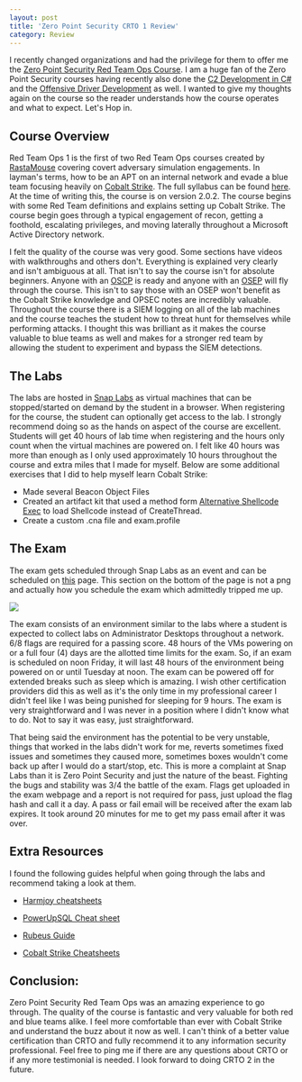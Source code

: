 ```yaml
---
layout: post
title: 'Zero Point Security CRTO 1 Review'
category: Review
---
```


I recently changed organizations and had the privilege for them to offer me the [Zero Point Security Red Team Ops Course](https://training.zeropointsecurity.co.uk/courses/red-team-ops).  I am a huge fan of the Zero Point Security courses having recently also done the [C2 Development in C#](https://training.zeropointsecurity.co.uk/courses/c2-development-in-csharp) and the [Offensive Driver Development](https://training.zeropointsecurity.co.uk/courses/offensive-driver-development) as well.  I wanted to give my thoughts again on the course so the reader understands how the course operates and what to expect.  Let's Hop in.

## Course Overview

Red Team Ops 1 is the first of two Red Team Ops courses created by [RastaMouse](https://rastamouse.me/)  covering covert adversary simulation engagements.  In layman's terms, how to be an APT on an internal network and evade a blue team focusing heavily on [Cobalt Strike](https://www.cobaltstrike.com/).  The full syllabus can be found [here](https://training.zeropointsecurity.co.uk/courses/red-team-ops).  At the time of writing this, the course is on version 2.0.2.  The course begins with some Red Team definitions and explains setting up Cobalt Strike.  The course begin goes through a typical engagement of recon, getting a foothold, escalating privileges, and moving laterally throughout a Microsoft Active Directory network.  

I felt the quality of the course was very good.  Some sections have videos with walkthroughs and others don't.  Everything is explained very clearly and isn't ambiguous at all.  That isn't to say the course isn't for absolute beginners.  Anyone with an [OSCP](https://www.offensive-security.com/pwk-oscp/) is ready and anyone with an [OSEP](https://www.offensive-security.com/pen300-osep/) will fly through the course.  This isn't to say those with an OSEP won't benefit as the Cobalt Strike knowledge and OPSEC notes are incredibly valuable.  Throughout the course there is a SIEM logging on all of the lab machines and the course teaches the student how to threat hunt for themselves while performing attacks.  I thought this was brilliant as it makes the course valuable to blue teams as well and makes for a stronger red team by allowing the student to experiment and bypass the SIEM detections.  


## The Labs

  The labs are hosted in [Snap Labs](https://www.snaplabs.io) as virtual machines that can be stopped/started on demand by the student in a browser.  When registering for the course, the student can optionally get access to the lab.  I strongly recommend doing so as the hands on aspect of the course are excellent.  Students will get 40 hours of lab time when registering and the hours only count when the virtual machines are powered on. I felt like 40 hours was more than enough as I only used approximately 10 hours throughout the course and extra miles that I made for myself.  Below are some additional exercises that I did to help myself learn Cobalt Strike:

  - Made several Beacon Object Files
  - Created an artifact kit that used a method form [Alternative Shellcode Exec](https://github.com/aahmad097/AlternativeShellcodeExec) to load Shellcode instead of CreateThread.
  - Create a custom .cna file and exam.profile

## The Exam

The exam gets scheduled through Snap Labs as an event and can be scheduled on [this](https://training.zeropointsecurity.co.uk/pages/red-team-ops-exam) page.  This section on the bottom of the page is not a png and actually how you schedule the exam which admittedly tripped me up.

<img src="https://0xhop.github.io/images/CRTO/Register.png">

The exam consists of an environment similar to the labs where a student is expected to collect labs on Administrator Desktops throughout a network.  6/8 flags are required for a passing score.  48 hours of the VMs powering on or a full four (4) days are the allotted time limits for the exam.  So, if an exam is scheduled on noon Friday, it will last 48 hours of the environment being powered on or until Tuesday at noon.  The exam can be powered off for extended breaks such as sleep which is amazing.  I wish other certification providers did this as well as it's the only time in my professional career I didn't feel like I was being punished for sleeping for 9 hours.  The exam is very straightforward and I was never in a position where I didn't know what to do.  Not to say it was easy, just straightforward.  

That being said the environment has the potential to be very unstable, things that worked in the labs didn't work for me, reverts sometimes fixed issues and sometimes they caused more, sometimes boxes wouldn't come back up after I would do a start/stop, etc.  This is more a complaint at Snap Labs than it is Zero Point Security and just the nature of the beast.  Fighting the bugs and stability was 3/4 the battle of the exam.  Flags get uploaded in the exam webpage and a report is not required for pass, just upload the flag hash and call it a day.  A pass or fail email will be received after the exam lab expires.  It took around 20 minutes for me to get my pass email after it was over.


## Extra Resources

I found the following guides helpful when going through the labs and recommend taking a look at them.

* [Harmjoy cheatsheets](https://github.com/HarmJ0y/CheatSheets)

* [PowerUpSQL Cheat sheet](https://github.com/NetSPI/PowerUpSQL/wiki/PowerUpSQL-Cheat-Sheet)

* [Rubeus Guide](https://github.com/GhostPack/Rubeus)

* [Cobalt Strike Cheatsheets](https://github.com/S1ckB0y1337/Cobalt-Strike-CheatSheet)


## Conclusion:

 Zero Point Security Red Team Ops was an amazing experience to go through.  The quality of the course is fantastic and very valuable for both red and blue teams alike.  I feel more comfortable than ever with Cobalt Strike and understand the buzz about it now as well.  I can't think of a better value certification than CRTO and fully recommend it to any information security professional.  Feel free to ping me if there are any questions about CRTO or if any more testimonial is needed. I look forward to doing CRTO 2 in the future.